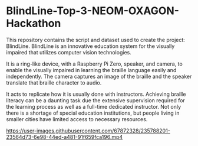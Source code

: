 # BlindLine-Top-3-NEOM-OXAGON-Hackathon
This repository contains the script and dataset used to create the project: BlindLine. BlindLine is an innovative education system for the visually impaired that utilizes computer vision technologies.

It is a ring-like device, with a Raspberry Pi Zero, speaker, and camera, to enable the visually impaired in learning the braille language easily and independently. The camera captures an image of the braille and the speaker translate that braille character to audio. 

It acts to replicate how it is usually done with instructors. Achieving braille literacy can be a daunting task due the extensive supervision required for the learning process as well as a full-time dedicated instructor. Not only there is a shortage of special education institutions, but people living in smaller cities have limited access to necessary resources.

https://user-images.githubusercontent.com/67872328/235788201-23564d73-6e98-44ed-a481-91f659fca196.mp4

